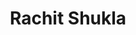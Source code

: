 ---
layout: contactpage
title:  "Rachit Shukla"
job-title: Client Development Manager
linked-in: https://www.linkedin.com/in/rachit/
email: rshukla@slkone.com
phone: (919) 523-0750
team-image: Rachit-Shukla.jpg
sitemap: false
---